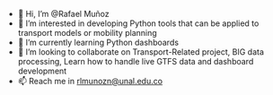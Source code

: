 - 👋 Hi, I’m @Rafael Muñoz 
- 👀 I’m interested in developing Python tools that can be applied to transport models or mobility planning
- 🌱 I’m currently learning Python dashboards
- 💞️ I’m looking to collaborate on Transport-Related project, BIG data processing, Learn how to handle live GTFS data and dashboard development
- 📫 Reach me in rlmunozn@unal.edu.co   
